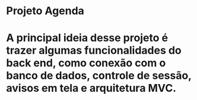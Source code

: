 ﻿# Projeto Agenda
# A principal ideia desse projeto é trazer algumas funcionalidades do back end, como conexão com o banco de dados, controle de sessão, avisos em tela e arquitetura MVC.
